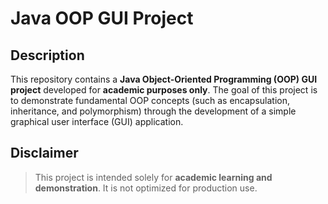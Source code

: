 # Java OOP GUI Project

## Description

This repository contains a **Java Object-Oriented Programming (OOP) GUI project** developed for **academic purposes only**. The goal of this project is to demonstrate fundamental OOP concepts (such as encapsulation, inheritance, and polymorphism) through the development of a simple graphical user interface (GUI) application.

## Disclaimer

> This project is intended solely for **academic learning and demonstration**. It is not optimized for production use.
